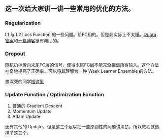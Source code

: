 ## 这一次给大家讲一讲一些常用的优化的方法。
### Regularization
L1 与 L2 Loss Function 的一些问题。给FC用的。但是我实际上不太懂。[Quora答案](http://www.cs.toronto.edu/~rsalakhu/papers/srivastava14a.pdf)和[一篇博客](http://www.chioka.in/differences-between-l1-and-l2-as-loss-function-and-regularization/)挺有帮助的。

### Dropout
随机扔掉传向末尾FC层的信号，使得末尾FC层不能完全相信所得输入。这个方法神奇地提高了正确率。可以将其理解为一种 Week Learner Ensemble 的方法。

想深究的同学[插这里](http://www.cs.toronto.edu/~rsalakhu/papers/srivastava14a.pdf)

### Update Function / Optimization Function
1. 普通的 Gradient Descent
2. Momentum Update
3. Adam Update

还有其他的 Update。但是这三个足以把一些原则性的问题讲清楚，所以教程就选择了这三个。
